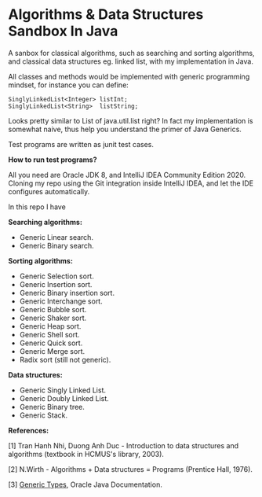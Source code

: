 # Algorithms & Data Structures Sandbox In Java

A sanbox for classical algorithms, such as searching and sorting algorithms, and classical data structures eg. linked list, with my implementation in Java. 

All classes and methods would be implemented with generic programming mindset, for instance you can define:
```
SinglyLinkedList<Integer> listInt;
SinglyLinkedList<String>  listString;
```
Looks pretty similar to List of java.util.list right? In fact my implementation is somewhat naive, thus help you understand the primer of Java Generics.

Test programs are written as junit test cases.

**How to run test programs?**

All you need are Oracle JDK 8, and IntelliJ IDEA Community Edition 2020. Cloning my repo using the Git integration inside IntelliJ IDEA, and let the IDE configures automatically.

In this repo I have

**Searching algorithms:**
- Generic Linear search.
- Generic Binary search.

**Sorting algorithms:**
- Generic Selection sort.
- Generic Insertion sort.
- Generic Binary insertion sort.
- Generic Interchange sort.
- Generic Bubble sort.
- Generic Shaker sort.
- Generic Heap sort.
- Generic Shell sort.
- Generic Quick sort.
- Generic Merge sort.
- Radix sort (still not generic).

**Data structures:**
- Generic Singly Linked List.
- Generic Doubly Linked List. 
- Generic Binary tree.
- Generic Stack.

**References:** 

[1] Tran Hanh Nhi, Duong Anh Duc - Introduction to data structures and algorithms (textbook in HCMUS's library, 2003).

[2] N.Wirth - Algorithms + Data structures = Programs (Prentice Hall, 1976).

[3] [Generic Types](https://docs.oracle.com/javase/tutorial/java/generics/types.html), Oracle Java Documentation.
